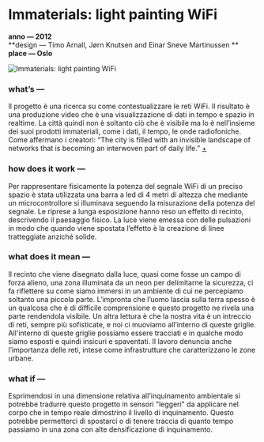 # Immaterials: light painting WiFi #  
**anno — 2012**   
**design — Timo Arnall, Jørn Knutsen and Einar Sneve Martinussen **   
**place — Oslo**     

![Immaterials: light painting WiFi](https://i.imgur.com/3TnZPdm.png)

### what’s — ###
Il progetto è una ricerca su come contestualizzare le reti WiFi. Il risultato è una produzione video che è una visualizzazione di dati in tempo e spazio in realtime. La città quindi non è soltanto ciò che è visibile ma lo è nell’insieme dei suoi prodotti immateriali, come i dati, il tempo, le onde radiofoniche. Come affermano i creatori: “The city is filled with an invisible landscape of networks that is becoming an interwoven part of daily life.” [+](http://voyoslo.com/projects/immaterials-wifi-light-painting/)


### how does it work — ###
Per rappresentare fisicamente la potenza del segnale WiFi di un preciso spazio è stata utilizzata una barra a led di 4 metri di altezza che mediante un microcontrollore si illuminava seguendo la misurazione della potenza del segnale. Le riprese a lunga esposizione hanno reso un effetto di recinto, descrivendo il paesaggio fisico. La luce viene emessa con delle pulsazioni in modo che quando viene spostata l’effetto è la creazione di linee tratteggiate anziché solide.

### what does it mean — ###
Il recinto che viene disegnato dalla luce, quasi come fosse un campo di forza alieno, una zona illuminata da un neon per delimitarne la sicurezza, ci fa riflettere su come siamo immersi in un ambiente di cui ne percepiamo soltanto una piccola parte.
L’impronta che l’uomo lascia sulla terra spesso è un qualcosa che è di difficile comprensione e questo progetto ne rivela una parte rendendola visibile. Un altra lettura è che la nostra vita è un intreccio di reti, sempre più sofisticate, e noi ci muoviamo all’interno di queste griglie. All'interno di queste griglie possiamo essere tracciati e in qualche modo siamo esposti e quindi insicuri e spaventati. 
Il lavoro denuncia anche l’importanza delle reti, intese come infrastrutture che caratterizzano le zone urbane.

### what if — ###
Esprimendosi in una dimensione relativa all'inquinamento ambientale si potrebbe tradurre questo progetto in sensori "leggeri" da applicare nel corpo che in tempo reale dimostrino il livello di inquinamento. Questo potrebbe permetterci di spostarci o di tenere traccia di quanto tempo passiamo in una zona con alte densificazione di inquinamento. 

